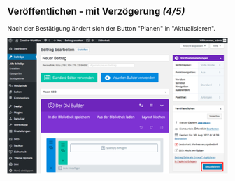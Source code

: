 ## Veröffentlichen - mit Verzögerung *(4/5)*

Nach der Bestätigung ändert sich der Button "Planen" in "Aktualisieren".

![image](./assets/delayed_refresh.jpg)

